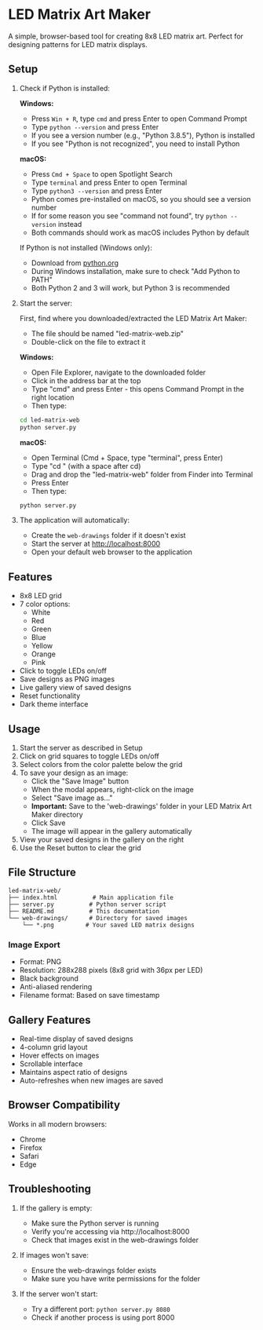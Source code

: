 # LED Matrix Art Maker

A simple, browser-based tool for creating 8x8 LED matrix art. Perfect for designing patterns for LED matrix displays.

## Setup

1. Check if Python is installed:

   **Windows:**
   - Press `Win + R`, type `cmd` and press Enter to open Command Prompt
   - Type `python --version` and press Enter
   - If you see a version number (e.g., "Python 3.8.5"), Python is installed
   - If you see "Python is not recognized", you need to install Python

   **macOS:**
   - Press `Cmd + Space` to open Spotlight Search
   - Type `terminal` and press Enter to open Terminal
   - Type `python3 --version` and press Enter
   - Python comes pre-installed on macOS, so you should see a version number
   - If for some reason you see "command not found", try `python --version` instead
   - Both commands should work as macOS includes Python by default

   If Python is not installed (Windows only):
   - Download from [python.org](https://python.org)
   - During Windows installation, make sure to check "Add Python to PATH"
   - Both Python 2 and 3 will work, but Python 3 is recommended

2. Start the server:

   First, find where you downloaded/extracted the LED Matrix Art Maker:
   - The file should be named "led-matrix-web.zip"
   - Double-click on the file to extract it
   
   **Windows:**
   - Open File Explorer, navigate to the downloaded folder
   - Click in the address bar at the top
   - Type "cmd" and press Enter - this opens Command Prompt in the right location
   - Then type:
   ```bash
   cd led-matrix-web
   python server.py
   ```
   
   **macOS:**
   - Open Terminal (Cmd + Space, type "terminal", press Enter)
   - Type "cd " (with a space after cd)
   - Drag and drop the "led-matrix-web" folder from Finder into Terminal
   - Press Enter
   - Then type:
   ```bash
   python server.py
   ```

1. The application will automatically:
   - Create the `web-drawings` folder if it doesn't exist
   - Start the server at [http://localhost:8000](http://localhost:8000)
   - Open your default web browser to the application

## Features

- 8x8 LED grid
- 7 color options:
  - White
  - Red
  - Green
  - Blue
  - Yellow
  - Orange
  - Pink
- Click to toggle LEDs on/off
- Save designs as PNG images
- Live gallery view of saved designs
- Reset functionality
- Dark theme interface

## Usage

1. Start the server as described in Setup
2. Click on grid squares to toggle LEDs on/off
3. Select colors from the color palette below the grid
4. To save your design as an image:
   - Click the "Save Image" button
   - When the modal appears, right-click on the image
   - Select "Save image as..."
   - **Important:** Save to the 'web-drawings' folder in your LED Matrix Art Maker directory
   - Click Save
   - The image will appear in the gallery automatically
5. View your saved designs in the gallery on the right
6. Use the Reset button to clear the grid

## File Structure
```
led-matrix-web/
├── index.html          # Main application file
├── server.py          # Python server script
├── README.md          # This documentation
└── web-drawings/      # Directory for saved images
    └── *.png         # Your saved LED matrix designs
```

### Image Export
- Format: PNG
- Resolution: 288x288 pixels (8x8 grid with 36px per LED)
- Black background
- Anti-aliased rendering
- Filename format: Based on save timestamp

## Gallery Features

- Real-time display of saved designs
- 4-column grid layout
- Hover effects on images
- Scrollable interface
- Maintains aspect ratio of designs
- Auto-refreshes when new images are saved

## Browser Compatibility

Works in all modern browsers:
- Chrome
- Firefox
- Safari
- Edge

## Troubleshooting

1. If the gallery is empty:
   - Make sure the Python server is running
   - Verify you're accessing via http://localhost:8000
   - Check that images exist in the web-drawings folder

2. If images won't save:
   - Ensure the web-drawings folder exists
   - Make sure you have write permissions for the folder

3. If the server won't start:
   - Try a different port: `python server.py 8080`
   - Check if another process is using port 8000

